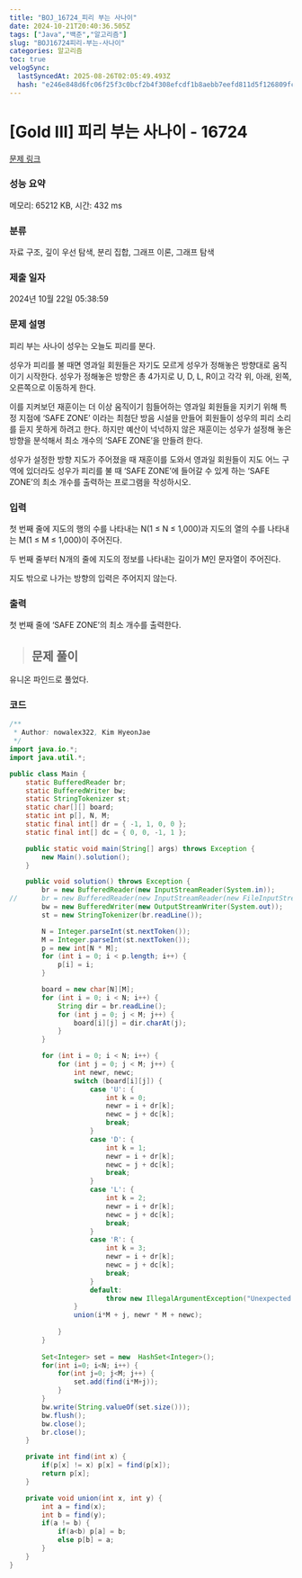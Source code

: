 ```yaml
---
title: "BOJ_16724_피리 부는 사나이"
date: 2024-10-21T20:40:36.505Z
tags: ["Java","백준","알고리즘"]
slug: "BOJ16724피리-부는-사나이"
categories: 알고리즘
toc: true
velogSync:
  lastSyncedAt: 2025-08-26T02:05:49.493Z
  hash: "e246e848d6fc06f25f3c0bcf2b4f308efcdf1b8aebb7eefd811d5f126809fcf4"
---
```


# [Gold III] 피리 부는 사나이 - 16724 

[문제 링크](https://www.acmicpc.net/problem/16724) 

### 성능 요약

메모리: 65212 KB, 시간: 432 ms

### 분류

자료 구조, 깊이 우선 탐색, 분리 집합, 그래프 이론, 그래프 탐색

### 제출 일자

2024년 10월 22일 05:38:59

### 문제 설명

<p>피리 부는 사나이 성우는 오늘도 피리를 분다.</p>

<p>성우가 피리를 불 때면 영과일 회원들은 자기도 모르게 성우가 정해놓은 방향대로 움직이기 시작한다. 성우가 정해놓은 방향은 총 4가지로 U, D, L, R이고 각각 위, 아래, 왼쪽, 오른쪽으로 이동하게 한다.</p>

<p>이를 지켜보던 재훈이는 더 이상 움직이기 힘들어하는 영과일 회원들을 지키기 위해 특정 지점에 ‘SAFE ZONE’ 이라는 최첨단 방음 시설을 만들어 회원들이 성우의 피리 소리를 듣지 못하게 하려고 한다. 하지만 예산이 넉넉하지 않은 재훈이는 성우가 설정해 놓은 방향을 분석해서 최소 개수의 ‘SAFE ZONE’을 만들려 한다. </p>

<p>성우가 설정한 방향 지도가 주어졌을 때 재훈이를 도와서 영과일 회원들이 지도 어느 구역에 있더라도 성우가 피리를 불 때 ‘SAFE ZONE’에 들어갈 수 있게 하는 ‘SAFE ZONE’의 최소 개수를 출력하는 프로그램을 작성하시오.</p>

### 입력 

 <p>첫 번째 줄에 지도의 행의 수를 나타내는 N(1 ≤ N ≤ 1,000)과 지도의 열의 수를 나타내는 M(1 ≤ M ≤ 1,000)이 주어진다.</p>

<p>두 번째 줄부터 N개의 줄에 지도의 정보를 나타내는 길이가 M인 문자열이 주어진다.</p>

<p>지도 밖으로 나가는 방향의 입력은 주어지지 않는다.</p>

### 출력 

 <p>첫 번째 줄에 ‘SAFE ZONE’의 최소 개수를 출력한다.</p>


> ## 문제 풀이

유니온 파인드로 풀었다.

### 코드
```java
/**
 * Author: nowalex322, Kim HyeonJae
 */
import java.io.*;
import java.util.*;

public class Main {
	static BufferedReader br;
	static BufferedWriter bw;
	static StringTokenizer st;
	static char[][] board;
	static int p[], N, M;
	static final int[] dr = { -1, 1, 0, 0 };
	static final int[] dc = { 0, 0, -1, 1 };

	public static void main(String[] args) throws Exception {
		new Main().solution();
	}

	public void solution() throws Exception {
		br = new BufferedReader(new InputStreamReader(System.in));
//		br = new BufferedReader(new InputStreamReader(new FileInputStream("input.txt")));
		bw = new BufferedWriter(new OutputStreamWriter(System.out));
		st = new StringTokenizer(br.readLine());

		N = Integer.parseInt(st.nextToken());
		M = Integer.parseInt(st.nextToken());
		p = new int[N * M];
		for (int i = 0; i < p.length; i++) {
			p[i] = i;
		}

		board = new char[N][M];
		for (int i = 0; i < N; i++) {
			String dir = br.readLine();
			for (int j = 0; j < M; j++) {
				board[i][j] = dir.charAt(j);
			}
		}

		for (int i = 0; i < N; i++) {
			for (int j = 0; j < M; j++) {
				int newr, newc;
				switch (board[i][j]) {
					case 'U': {
						int k = 0;
						newr = i + dr[k];
						newc = j + dc[k];
						break;
					}
					case 'D': {
						int k = 1;
						newr = i + dr[k];
						newc = j + dc[k];
						break;
					}
					case 'L': {
						int k = 2;
						newr = i + dr[k];
						newc = j + dc[k];
						break;
					}
					case 'R': {
						int k = 3;
						newr = i + dr[k];
						newc = j + dc[k];
						break;
					}
					default:
						throw new IllegalArgumentException("Unexpected value: " + board[i][j]);
				}
				union(i*M + j, newr * M + newc);
				
			}
		}
		
		Set<Integer> set = new  HashSet<Integer>();
		for(int i=0; i<N; i++) {
			for(int j=0; j<M; j++) {
				set.add(find(i*M+j));
			}
		}
		bw.write(String.valueOf(set.size()));
		bw.flush();
		bw.close();
		br.close();
	}

	private int find(int x) {
		if(p[x] != x) p[x] = find(p[x]);
		return p[x];
	}

	private void union(int x, int y) {
		int a = find(x);
		int b = find(y);
		if(a != b) {
			if(a<b) p[a] = b;
			else p[b] = a;
		}
	}
}
```